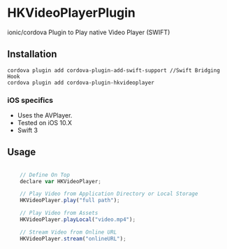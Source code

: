 # HKVideoPlayerPlugin
ionic/cordova Plugin to Play native Video Player (SWIFT)

## Installation

```
cordova plugin add cordova-plugin-add-swift-support //Swift Bridging Hook
cordova plugin add cordova-plugin-hkvideoplayer
```

### iOS specifics
* Uses the AVPlayer.
* Tested on iOS 10.X
* Swift 3

## Usage

```javascript
 	
	// Define On Top 
	declare var HKVideoPlayer;

	// Play Video from Application Directory or Local Storage
	HKVideoPlayer.play("full path");

	// Play Video from Assets
	HKVideoPlayer.playLocal("video.mp4");

	// Stream Video from Online URL
	HKVideoPlayer.stream("onlineURL");


```
